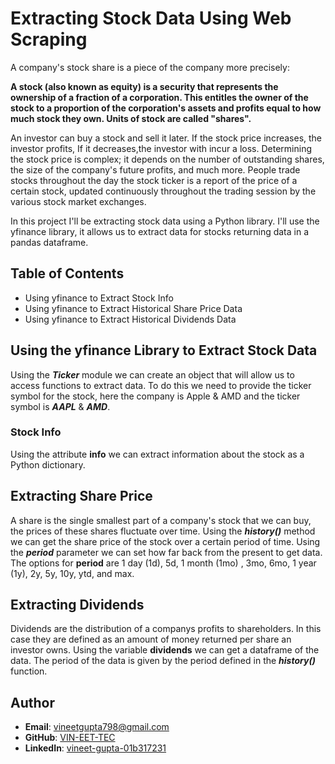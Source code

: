 
# Extracting Stock Data Using Web Scraping

A company's stock share is a piece of the company more precisely:

**A stock (also known as equity) is a security that represents the ownership of a fraction of a corporation. This
entitles the owner of the stock to a proportion of the corporation's assets and profits equal to how much stock they own. Units of stock are called "shares".**

An investor can buy a stock and sell it later. If the stock price increases, the investor profits, If it decreases,the investor with incur a loss. Determining the stock price is complex; it depends on the number of outstanding shares, the size of the company's future profits, and much more. People trade stocks throughout the day the stock ticker is a report of the price of a certain stock, updated continuously throughout the trading session by the various stock market exchanges.

In this project I'll be extracting stock data using a Python library. I'll use the yfinance library, it allows us to extract data for stocks returning data in a pandas dataframe.

## Table of Contents

- Using yfinance to Extract Stock Info
- Using yfinance to Extract Historical Share Price Data
- Using yfinance to Extract Historical Dividends Data

## Using the yfinance Library to Extract Stock Data

Using the ***Ticker*** module we can create an object that will allow us to access functions to extract data. To do this we need to provide the ticker symbol for the stock, here the company is Apple & AMD and the ticker symbol is ***AAPL*** & ***AMD***.

### Stock Info

Using the attribute **info** we can extract information about the stock as a Python dictionary.

## Extracting Share Price

A share is the single smallest part of a company's stock that we can buy, the prices of these shares fluctuate over time. Using the ***history()*** method we can get the share price of the stock over a certain period of time. Using the ***period*** parameter we can set how far back from the present to get data. The options for **period** are 1 day (1d), 5d, 1 month (1mo) , 3mo, 6mo, 1 year (1y), 2y, 5y, 10y, ytd, and max.

## Extracting Dividends

Dividends are the distribution of a companys profits to shareholders. In this case they are defined as an amount of money returned per share an investor owns. Using the variable **dividends** we can get a dataframe of the data. The period of the data is given by the period defined in the ***history()*** function.

## Author
- **Email**: vineetgupta798@gmail.com
- **GitHub**: [VIN-EET-TEC](https://https://github.com/VIN-EET-TEC)
- **LinkedIn**: [vineet-gupta-01b317231](https://www.linkedin.com/in/vineet-gupta-01b317231/)
